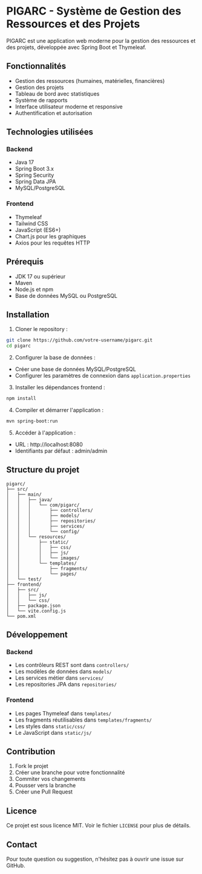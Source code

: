 # PIGARC - Système de Gestion des Ressources et des Projets

PIGARC est une application web moderne pour la gestion des ressources et des projets, développée avec Spring Boot et Thymeleaf.

## Fonctionnalités

- Gestion des ressources (humaines, matérielles, financières)
- Gestion des projets
- Tableau de bord avec statistiques
- Système de rapports
- Interface utilisateur moderne et responsive
- Authentification et autorisation

## Technologies utilisées

### Backend
- Java 17
- Spring Boot 3.x
- Spring Security
- Spring Data JPA
- MySQL/PostgreSQL

### Frontend
- Thymeleaf
- Tailwind CSS
- JavaScript (ES6+)
- Chart.js pour les graphiques
- Axios pour les requêtes HTTP

## Prérequis

- JDK 17 ou supérieur
- Maven
- Node.js et npm
- Base de données MySQL ou PostgreSQL

## Installation

1. Cloner le repository :
```bash
git clone https://github.com/votre-username/pigarc.git
cd pigarc
```

2. Configurer la base de données :
- Créer une base de données MySQL/PostgreSQL
- Configurer les paramètres de connexion dans `application.properties`

3. Installer les dépendances frontend :
```bash
npm install
```

4. Compiler et démarrer l'application :
```bash
mvn spring-boot:run
```

5. Accéder à l'application :
- URL : http://localhost:8080
- Identifiants par défaut : admin/admin

## Structure du projet

```
pigarc/
├── src/
│   ├── main/
│   │   ├── java/
│   │   │   └── com/pigarc/
│   │   │       ├── controllers/
│   │   │       ├── models/
│   │   │       ├── repositories/
│   │   │       ├── services/
│   │   │       └── config/
│   │   └── resources/
│   │       ├── static/
│   │       │   ├── css/
│   │       │   ├── js/
│   │       │   └── images/
│   │       └── templates/
│   │           ├── fragments/
│   │           └── pages/
│   └── test/
├── frontend/
│   ├── src/
│   │   ├── js/
│   │   └── css/
│   ├── package.json
│   └── vite.config.js
└── pom.xml
```

## Développement

### Backend
- Les contrôleurs REST sont dans `controllers/`
- Les modèles de données dans `models/`
- Les services métier dans `services/`
- Les repositories JPA dans `repositories/`

### Frontend
- Les pages Thymeleaf dans `templates/`
- Les fragments réutilisables dans `templates/fragments/`
- Les styles dans `static/css/`
- Le JavaScript dans `static/js/`

## Contribution

1. Fork le projet
2. Créer une branche pour votre fonctionnalité
3. Commiter vos changements
4. Pousser vers la branche
5. Créer une Pull Request

## Licence

Ce projet est sous licence MIT. Voir le fichier `LICENSE` pour plus de détails.

## Contact

Pour toute question ou suggestion, n'hésitez pas à ouvrir une issue sur GitHub. 